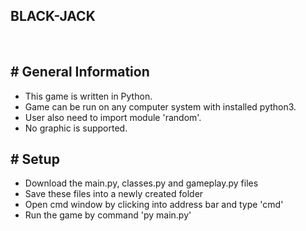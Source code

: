 ## BLACK-JACK
<br>
<h2># General Information</h2>
<ul>
<li>This game is written in Python.</li>
<li>Game can be run on any computer system with installed python3.</li>
<li>User also need to import module 'random'.</li>
<li>No graphic is supported.</li>
</ul>

<h2># Setup</h2>
<ul>
<li>Download the main.py, classes.py and gameplay.py files</li>
<li>Save these files into a newly created folder</li>
<li>Open cmd window by clicking into address bar and type 'cmd'</li>
<li>Run the game by command 'py main.py'</li>
</ul>